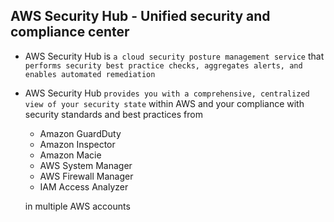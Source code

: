 ## AWS Security Hub - Unified security and compliance center

- AWS Security Hub is `a cloud security posture management service` that `performs security best practice checks, aggregates alerts, and enables automated remediation`

- AWS Security Hub `provides you with a comprehensive, centralized view of your security state` within AWS and your compliance with security standards and best practices from

  - Amazon GuardDuty
  - Amazon Inspector
  - Amazon Macie
  - AWS System Manager
  - AWS Firewall Manager
  - IAM Access Analyzer

  in multiple AWS accounts
